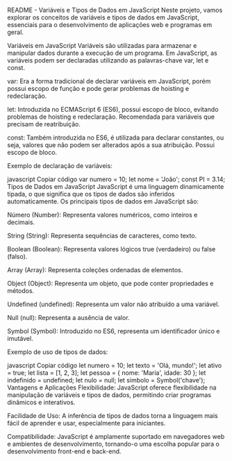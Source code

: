 README - Variáveis e Tipos de Dados em JavaScript
Neste projeto, vamos explorar os conceitos de variáveis e tipos de dados em JavaScript, essenciais para o desenvolvimento de aplicações web e programas em geral.

Variáveis em JavaScript
Variáveis são utilizadas para armazenar e manipular dados durante a execução de um programa. Em JavaScript, as variáveis podem ser declaradas utilizando as palavras-chave var, let e const.

var: Era a forma tradicional de declarar variáveis em JavaScript, porém possui escopo de função e pode gerar problemas de hoisting e redeclaração.

let: Introduzida no ECMAScript 6 (ES6), possui escopo de bloco, evitando problemas de hoisting e redeclaração. Recomendada para variáveis que precisam de reatribuição.

const: Também introduzida no ES6, é utilizada para declarar constantes, ou seja, valores que não podem ser alterados após a sua atribuição. Possui escopo de bloco.

Exemplo de declaração de variáveis:

javascript
Copiar código
var numero = 10;
let nome = 'João';
const PI = 3.14;
Tipos de Dados em JavaScript
JavaScript é uma linguagem dinamicamente tipada, o que significa que os tipos de dados são inferidos automaticamente. Os principais tipos de dados em JavaScript são:

Número (Number): Representa valores numéricos, como inteiros e decimais.

String (String): Representa sequências de caracteres, como texto.

Boolean (Boolean): Representa valores lógicos true (verdadeiro) ou false (falso).

Array (Array): Representa coleções ordenadas de elementos.

Object (Object): Representa um objeto, que pode conter propriedades e métodos.

Undefined (undefined): Representa um valor não atribuído a uma variável.

Null (null): Representa a ausência de valor.

Symbol (Symbol): Introduzido no ES6, representa um identificador único e imutável.

Exemplo de uso de tipos de dados:

javascript
Copiar código
let numero = 10;
let texto = 'Olá, mundo!';
let ativo = true;
let lista = [1, 2, 3];
let pessoa = { nome: 'Maria', idade: 30 };
let indefinido = undefined;
let nulo = null;
let simbolo = Symbol('chave');
Vantagens e Aplicações
Flexibilidade: JavaScript oferece flexibilidade na manipulação de variáveis e tipos de dados, permitindo criar programas dinâmicos e interativos.

Facilidade de Uso: A inferência de tipos de dados torna a linguagem mais fácil de aprender e usar, especialmente para iniciantes.

Compatibilidade: JavaScript é amplamente suportado em navegadores web e ambientes de desenvolvimento, tornando-o uma escolha popular para o desenvolvimento front-end e back-end.